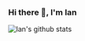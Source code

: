 ### Hi there 👋, I'm Ian

<!--
**iwanjo/iwanjo** is a ✨ _special_ ✨ repository because its `README.md` (this file) appears on your GitHub profile.



- 🔭 I’m currently working on hi
- 🌱 I’m currently learning ...
- 👯 I’m looking to collaborate on ...
- 🤔 I’m looking for help with ...
- 💬 Ask me about ...
- 📫 How to reach me: ...
- 😄 Pronouns: ...
- ⚡ Fun fact: ...
-->
![Ian's github stats](https://github-readme-stats.vercel.app/api?username=iwanjo&show_icons=true&hide_border=true)
